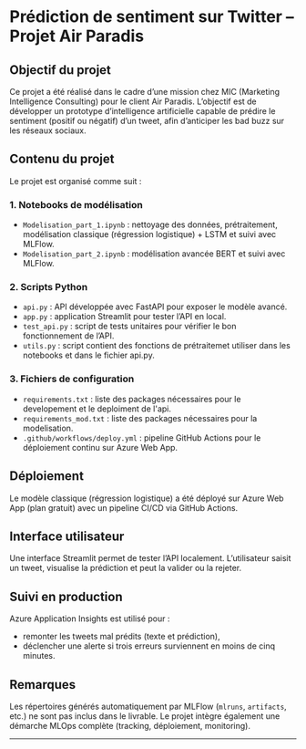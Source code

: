 # Prédiction de sentiment sur Twitter – Projet Air Paradis

## Objectif du projet
Ce projet a été réalisé dans le cadre d’une mission chez MIC (Marketing Intelligence Consulting) pour le client Air Paradis. L’objectif est de développer un prototype d’intelligence artificielle capable de prédire le sentiment (positif ou négatif) d’un tweet, afin d’anticiper les bad buzz sur les réseaux sociaux.

## Contenu du projet
Le projet est organisé comme suit :

### 1. Notebooks de modélisation
- `Modelisation_part_1.ipynb` : nettoyage des données, prétraitement, modélisation classique (régression logistique) + LSTM et suivi avec MLFlow.
- `Modelisation_part_2.ipynb` : modélisation avancée BERT et suivi avec MLFlow.

### 2. Scripts Python
- `api.py` : API développée avec FastAPI pour exposer le modèle avancé.
- `app.py` : application Streamlit pour tester l’API en local.
- `test_api.py` : script de tests unitaires pour vérifier le bon fonctionnement de l’API.
- `utils.py` : script contient des fonctions de prétraitemet utiliser dans les notebooks et dans le fichier api.py.

### 3. Fichiers de configuration
- `requirements.txt` : liste des packages nécessaires pour le developement et le deploiment de l'api.
- `requirements_mod.txt` : liste des packages nécessaires pour la modelisation.
- `.github/workflows/deploy.yml` : pipeline GitHub Actions pour le déploiement continu sur Azure Web App.

## Déploiement
Le modèle classique (régression logistique) a été déployé sur Azure Web App (plan gratuit) avec un pipeline CI/CD via GitHub Actions. 

## Interface utilisateur
Une interface Streamlit permet de tester l’API localement. L’utilisateur saisit un tweet, visualise la prédiction et peut la valider ou la rejeter.

## Suivi en production
Azure Application Insights est utilisé pour :
- remonter les tweets mal prédits (texte et prédiction),
- déclencher une alerte si trois erreurs surviennent en moins de cinq minutes.

## Remarques
Les répertoires générés automatiquement par MLFlow (`mlruns`, `artifacts`, etc.) ne sont pas inclus dans le livrable. Le projet intègre également une démarche MLOps complète (tracking, déploiement, monitoring).

---


